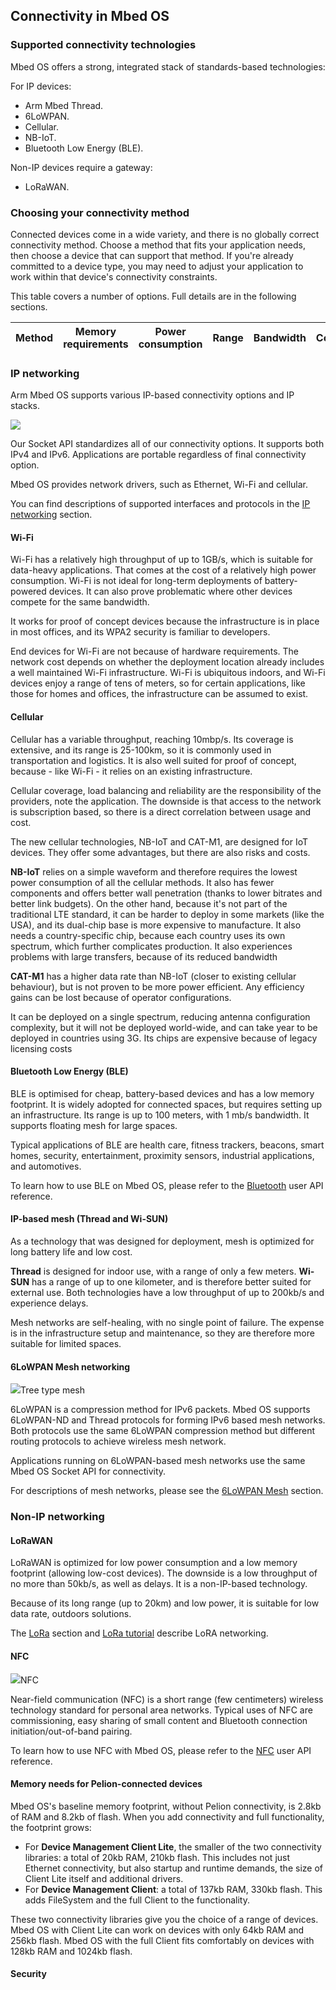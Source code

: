 ## Connectivity in Mbed OS

### Supported connectivity technologies

Mbed OS offers a strong, integrated stack of standards-based technologies:

For IP devices:

* Arm Mbed Thread.
* 6LoWPAN.
* Cellular.
* NB-IoT.
* Bluetooth Low Energy (BLE).

Non-IP devices require a gateway:

* LoRaWAN.

<!--Edge?-->

### Choosing your connectivity method

Connected devices come in a wide variety<!--Amanda, help me!-->, and there is no globally correct connectivity method. Choose a method that fits your application needs, then choose a device that can support that method. If you're already committed to a device type, you may need to adjust your application to work within that device's connectivity constraints.

<!--Needs a bit more info to be useful-->

This table covers a number of options. Full details are in the following sections.

| Method | Memory requirements | Power consumption | Range | Bandwidth | Costs | Existing infrastructure | Indoors/outdoors |
| --- | --- | --- | --- | --- | --- | --- | --- |


### IP networking

Arm Mbed OS supports various IP-based connectivity options and IP stacks.

<span class="images">![](https://s3-us-west-2.amazonaws.com/mbed-os-docs-images/ip-networking-simple.png)</span>

Our Socket API standardizes all of our connectivity options. It supports both IPv4 and IPv6. Applications are portable regardless of final connectivity option.

Mbed OS provides network drivers, such as Ethernet, Wi-Fi and cellular.

You can find descriptions of supported interfaces and protocols in the [IP networking](ip-networking.html) section.

#### Wi-Fi

Wi-Fi has a relatively high throughput of up to 1GB/s, which is suitable for data-heavy applications. That comes at the cost of a relatively high power consumption. Wi-Fi is not ideal for long-term deployments of battery-powered devices. It can also prove problematic where other devices compete for the same bandwidth.

It works for proof of concept devices because the infrastructure is in place in most offices, and its WPA2 security is familiar to developers.

End devices for Wi-Fi are not <!---cost-effictive? economical?---> because of hardware requirements. The network cost depends on whether the deployment location already includes a well maintained Wi-Fi infrastructure. Wi-Fi is ubiquitous indoors, and Wi-Fi devices enjoy a range of tens of meters, so for certain applications, like those for homes and offices, the infrastructure can be assumed to exist. <!---don't like this passive--->

#### Cellular

<!--Do I want to force all the methods into a single narrative structure for easier comparison, or is that covered by the table and I can be a bit more freeform in the text?-->

Cellular has a variable throughput, reaching 10mbp/s. Its coverage is extensive, and its range is 25-100km, so it is commonly used in transportation and logistics. It is also well suited for proof of concept, because - like Wi-Fi - it relies on an existing infrastructure.

Cellular coverage, load balancing and reliability are the responsibility of the providers, note the application. The downside is that access to the network is subscription based, so there is a direct correlation between usage and cost.

<!--Pasi, you say the variable throughput is great for applications that have changing needs. Does this mean that other protocols force a higher throughput, and that the device pays a price for that?-->

The new cellular technologies, NB-IoT and CAT-M1, are designed for IoT devices. They offer some advantages, but there are also risks and costs.

**NB-IoT** relies on a simple waveform and therefore requires the lowest power consumption of all the cellular methods. It also has fewer components and offers better wall penetration (thanks to lower bitrates and better link budgets)<!--I have no idea what I just wrote. Pasi, can I have more info, please?-->. On the other hand, because it's not part of the traditional LTE standard, it can be harder to deploy in some markets (like the USA), and its dual-chip base is more expensive to manufacture. It also needs a country-specific chip, because each country uses its own spectrum, which further complicates production. It also experiences problems with large transfers, because of its reduced bandwidth <!--how much?-->

**CAT-M1** has a higher data rate than NB-IoT (closer to existing cellular behaviour), but is not proven to be more power efficient. Any efficiency gains can be lost because of operator configurations.

It can be deployed on a single spectrum, reducing antenna configuration complexity, but it will not be deployed world-wide, and can take year to be deployed in countries using 3G. Its chips are expensive because of legacy licensing costs <!--more expensive than the dual chips of NB-IoT?-->

#### Bluetooth Low Energy (BLE)

BLE is optimised for cheap, battery-based devices and has a low memory footprint. It is widely adopted for connected spaces, but requires setting up an infrastructure. Its range is up to 100 meters, with 1 mb/s bandwidth. It supports floating mesh for large spaces.

Typical applications of BLE are health care, fitness trackers, beacons, smart homes, security, entertainment, proximity sensors, industrial applications, and automotives.

To learn how to use BLE on Mbed OS, please refer to the [Bluetooth](../apis/ble.html) user API reference.

####  IP-based mesh (Thread and Wi-SUN)

As a technology that was designed for deployment, mesh is optimized for long battery life and low cost.

**Thread** is designed for indoor use, with a range of only a few meters. **Wi-SUN** has a range of up to one kilometer, and is therefore better suited for external use. Both technologies have a low throughput of up to 200kb/s and experience delays.

Mesh networks are self-healing, with no single point of failure. The expense is in the infrastructure setup and maintenance, so they are therefore more suitable for limited spaces.

<!--"Additionally ARM mbed OS Thread stack is tested against pre-defined stability, reliability and performance test sets to ensure high quality production ready delivery for application and product creation."
Pre-defined by who? The Thread alliance?-->

#### 6LoWPAN Mesh networking

<span class="images">![](https://s3-us-west-2.amazonaws.com/mbed-os-docs-images/mesh.png)<span>Tree type mesh</span></span>

6LoWPAN is a compression method for IPv6 packets. Mbed OS supports 6LoWPAN-ND and Thread protocols for forming IPv6 based mesh networks. Both protocols use the same 6LoWPAN compression method but different routing protocols to achieve wireless mesh network.

Applications running on 6LoWPAN-based mesh networks use the same Mbed OS Socket API for connectivity. <!--same as what?-->

For descriptions of mesh networks, please see the [6LoWPAN Mesh](mesh-tech.html) section.

### Non-IP networking

#### LoRaWAN

LoRaWAN is optimized for low power consumption and a low memory footprint (allowing low-cost devices). The downside is a low throughput of no more than 50kb/s, as well as delays. It is a non-IP-based technology.

Because of its long range (up to 20km) and low power, it is suitable for low data rate, outdoors solutions.

<!--what's the infrastructure?-->

The [LoRa](lora-tech.html) section and [LoRa tutorial](../tutorials/LoRa-tutorial.html) describe LoRA networking.


#### NFC

<span class="images">![](https://s3-us-west-2.amazonaws.com/mbed-os-docs-images/n_mark.png)<span>NFC</span></span>

Near-field communication (NFC) is a short range (few centimeters) wireless technology standard for personal area networks. Typical uses of NFC are commissioning, easy sharing of small content and Bluetooth connection initiation/out-of-band pairing.

To learn how to use NFC with Mbed OS, please refer to the [NFC](../apis/nfc.html) user API reference.

#### Memory needs for Pelion-connected devices

Mbed OS's baseline memory footprint, without Pelion connectivity, is 2.8kb of RAM and 8.2kb of flash. When you add connectivity and full functionality, the footprint grows:

* For **Device Management Client Lite**, the smaller of the two connectivity libraries: a total of 20kb RAM, 210kb flash. This includes not just Ethernet connectivity, but also startup and runtime demands, the size of Client Lite itself and additional drivers. <!--which drivers?-->
* For **Device Management Client**: a total of 137kb RAM, 330kb flash. This adds FileSystem and the full Client to the functionality.

These two connectivity libraries give you the choice of a range of devices. Mbed OS with Client Lite can work on devices with only 64kb RAM and 256kb flash. Mbed OS with the full Client fits comfortably on devices with 128kb RAM and 1024kb flash.

#### Security

<!--Something about how we secure independently of the protocol, but are some methods still more secure than others?-->
